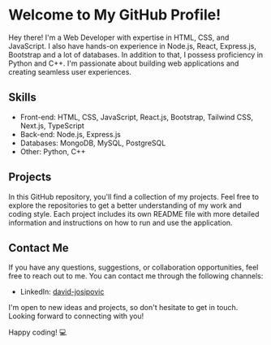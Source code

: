 # Welcome to My GitHub Profile!

Hey there! I'm a Web Developer with expertise in HTML, CSS, and JavaScript. I also have hands-on experience in Node.js, React, Express.js, Bootstrap and a lot of databases. In addition to that, I possess proficiency in Python and C++. I'm passionate about building web applications and creating seamless user experiences.

## Skills

- Front-end: HTML, CSS, JavaScript, React.js, Bootstrap, Tailwind CSS, Next.js, TypeScript
- Back-end: Node.js, Express.js
- Databases: MongoDB, MySQL, PostgreSQL
- Other: Python, C++

## Projects

In this GitHub repository, you'll find a collection of my projects.
Feel free to explore the repositories to get a better understanding of my work and coding style. Each project includes its own README file with more detailed information and instructions on how to run and use the application.

## Contact Me

If you have any questions, suggestions, or collaboration opportunities, feel free to reach out to me. You can contact me through the following channels:

- LinkedIn: [david-josipovic](https://www.linkedin.com/in/david-josipovi%C4%87-84a379203/)

I'm open to new ideas and projects, so don't hesitate to get in touch. Looking forward to connecting with you!

Happy coding! :computer:
